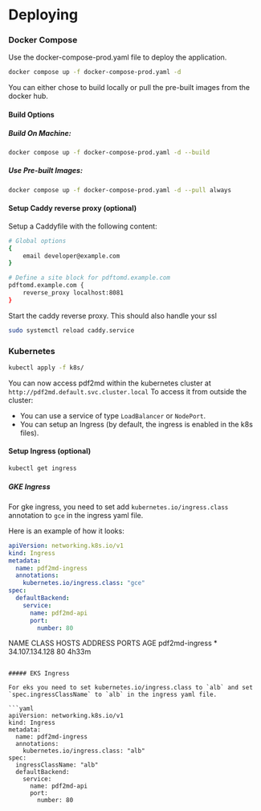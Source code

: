 # Deploying 

### Docker Compose

Use the docker-compose-prod.yaml file to deploy the application.

```bash
docker compose up -f docker-compose-prod.yaml -d
```

You can either chose to build locally or pull the pre-built images from the docker hub.

#### Build Options
##### Build On Machine:

```bash
docker compose up -f docker-compose-prod.yaml -d --build
```

##### Use Pre-built Images:
```bash
docker compose up -f docker-compose-prod.yaml -d --pull always
```

#### Setup Caddy reverse proxy (optional)

Setup a Caddyfile with the following content:

```bash
# Global options
{
    email developer@example.com
}

# Define a site block for pdftomd.example.com
pdftomd.example.com {
    reverse_proxy localhost:8081
}
```

Start the caddy reverse proxy. This should also handle your ssl

```bash
sudo systemctl reload caddy.service
```

### Kubernetes

```bash
kubectl apply -f k8s/
```

You can now access pdf2md within the kubernetes cluster at `http://pdf2md.default.svc.cluster.local`
To access it from outside the cluster:
- You can use a service of type `LoadBalancer` or `NodePort`.
- You can setup an Ingress (by default, the ingress is enabled in the k8s files).

#### Setup Ingress (optional)

```bash
kubectl get ingress
```

##### GKE Ingress

For gke ingress, you need to set add `kubernetes.io/ingress.class` annotation to `gce` in the ingress yaml file.

Here is an example of how it looks:

```yaml
apiVersion: networking.k8s.io/v1
kind: Ingress
metadata:
  name: pdf2md-ingress
  annotations:
    kubernetes.io/ingress.class: "gce"
spec:
  defaultBackend:
    service:
      name: pdf2md-api
      port:
        number: 80
```

NAME             CLASS    HOSTS   ADDRESS          PORTS   AGE
pdf2md-ingress   <none>   *       34.107.134.128   80      4h33m
```

##### EKS Ingress

For eks you need to set kubernetes.io/ingress.class to `alb` and set `spec.ingressClassName` to `alb` in the ingress yaml file.

```yaml
apiVersion: networking.k8s.io/v1
kind: Ingress
metadata:
  name: pdf2md-ingress
  annotations:
    kubernetes.io/ingress.class: "alb"
spec:
  ingressClassName: "alb"
  defaultBackend:
    service:
      name: pdf2md-api
      port:
        number: 80
```
